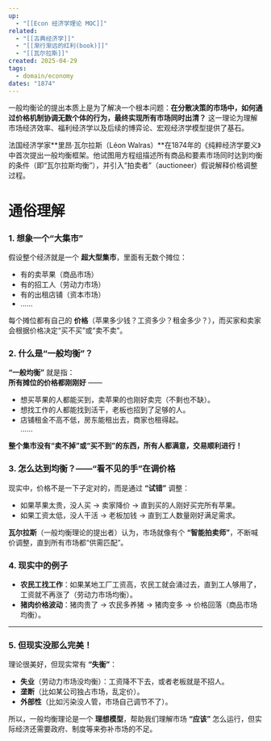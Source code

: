 ```yaml
---
up:
  - "[[Econ 经济学理论 MOC]]"
related:
  - "[[古典经济学]]"
  - "[[渐行渐远的红利(book)]]"
  - "[[瓦尔拉斯]]"
created: 2025-04-29
tags:
  - domain/economy
dates: "1874"
---
```


一般均衡论的提出本质上是为了解决一个根本问题：**在分散决策的市场中，如何通过价格机制协调无数个体的行为，最终实现所有市场同时出清？** 这一理论为理解市场经济效率、福利经济学以及后续的博弈论、宏观经济学模型提供了基石。


法国经济学家**里昂·瓦尔拉斯（Léon Walras）**在1874年的《纯粹经济学要义》中首次提出一般均衡框架。他试图用方程组描述所有商品和要素市场同时达到均衡的条件（即“瓦尔拉斯均衡”），并引入“拍卖者”（auctioneer）假说解释价格调整过程。


# 通俗理解
### **1. 想象一个“大集市”**

假设整个经济就是一个 **超大型集市**，里面有无数个摊位：

- 有的卖苹果（商品市场）
- 有的招工人（劳动力市场）
- 有的出租店铺（资本市场）
- ……
    

每个摊位都有自己的 **价格**（苹果多少钱？工资多少？租金多少？），而买家和卖家会根据价格决定“买不买”或“卖不卖”。

### **2. 什么是“一般均衡”？**

**“一般均衡”** 就是指：  
**所有摊位的价格都刚刚好** ——

- 想买苹果的人都能买到，卖苹果的也刚好卖完（不剩也不缺）。
- 想找工作的人都能找到活干，老板也招到了足够的人。
- 店铺租金不高不低，房东能租出去，商家也租得起。  
    ……
    

**整个集市没有“卖不掉”或“买不到”的东西，所有人都满意，交易顺利进行！**


### **3. 怎么达到均衡？——“看不见的手”在调价格**

现实中，价格不是一下子定对的，而是通过 **“试错”** 调整：

- 如果苹果太贵，没人买 → 卖家降价 → 直到买的人刚好买完所有苹果。
- 如果工资太低，没人干活 → 老板加钱 → 直到工人数量刚好满足需求。
    

**瓦尔拉斯**（一般均衡理论的提出者）认为，市场就像有个 **“智能拍卖师”**，不断喊价调整，直到所有市场都“供需匹配”。


### **4. 现实中的例子**

- **农民工找工作**：如果某地工厂工资高，农民工就会涌过去，直到工人够用了，工资就不再涨了（劳动力市场均衡）。
- **猪肉价格波动**：猪肉贵了 → 农民多养猪 → 猪肉变多 → 价格回落（商品市场均衡）。
    

---

### **5. 但现实没那么完美！**

理论很美好，但现实常有 **“失衡”**：

- **失业**（劳动力市场没均衡）：工资降不下去，或者老板就是不招人。
- **垄断**（比如某公司独占市场，乱定价）。
- **外部性**（比如污染没人管，市场自己调节不了）。
    

所以，一般均衡理论是一个 **理想模型**，帮助我们理解市场 **“应该”** 怎么运行，但实际经济还需要政府、制度等来弥补市场的不足。